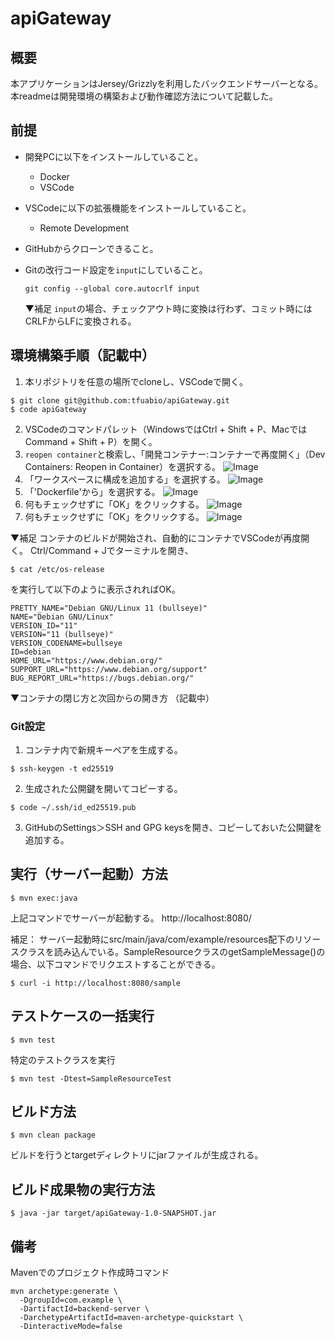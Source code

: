 # apiGateway

## 概要
本アプリケーションはJersey/Grizzlyを利用したバックエンドサーバーとなる。
本readmeは開発環境の構築および動作確認方法について記載した。

## 前提
- 開発PCに以下をインストールしていること。
  - Docker
  - VSCode
- VSCodeに以下の拡張機能をインストールしていること。
  - Remote Development
- GitHubからクローンできること。
- Gitの改行コード設定を`input`にしていること。
  ```
  git config --global core.autocrlf input
  ```

  ▼補足
  `input`の場合、チェックアウト時に変換は行わず、コミット時にはCRLFからLFに変換される。


## 環境構築手順（記載中）
1. 本リポジトリを任意の場所でcloneし、VSCodeで開く。
```
$ git clone git@github.com:tfuabio/apiGateway.git
$ code apiGateway
```
2. VSCodeのコマンドパレット（WindowsではCtrl + Shift + P、MacではCommand + Shift + P）を開く。
3. `reopen container`と検索し、「開発コンテナー:コンテナーで再度開く」（Dev Containers: Reopen in Container）を選択する。
![Image](https://github.com/user-attachments/assets/a24ee3b8-6855-47e4-93a9-dd4663d5f927)
4. 「ワークスペースに構成を追加する」を選択する。
![Image](https://github.com/user-attachments/assets/ad8e261a-d715-4246-bfcc-9d38422a7108)
5. 「'Dockerfile'から」を選択する。
![Image](https://github.com/user-attachments/assets/f75634d0-d36b-445e-8081-6b42091872c9)
6. 何もチェックせずに「OK」をクリックする。
![Image](https://github.com/user-attachments/assets/4871988e-1409-4164-97e3-a6e365c42601)
7. 何もチェックせずに「OK」をクリックする。
![Image](https://github.com/user-attachments/assets/79925cbc-ccb1-4201-90e4-30f9d7e982bd)

▼補足
コンテナのビルドが開始され、自動的にコンテナでVSCodeが再度開く。
Ctrl/Command + Jでターミナルを開き、
```
$ cat /etc/os-release
```
を実行して以下のように表示されればOK。
```
PRETTY_NAME="Debian GNU/Linux 11 (bullseye)"
NAME="Debian GNU/Linux"
VERSION_ID="11"
VERSION="11 (bullseye)"
VERSION_CODENAME=bullseye
ID=debian
HOME_URL="https://www.debian.org/"
SUPPORT_URL="https://www.debian.org/support"
BUG_REPORT_URL="https://bugs.debian.org/"
```

▼コンテナの閉じ方と次回からの開き方
（記載中）

### Git設定
1. コンテナ内で新規キーペアを生成する。
```
$ ssh-keygen -t ed25519
```

2. 生成された公開鍵を開いてコピーする。
```
$ code ~/.ssh/id_ed25519.pub
```

3. GitHubのSettings＞SSH and GPG keysを開き、コピーしておいた公開鍵を追加する。

## 実行（サーバー起動）方法
```
$ mvn exec:java
```
上記コマンドでサーバーが起動する。
http://localhost:8080/

補足：
サーバー起動時にsrc/main/java/com/example/resources配下のリソースクラスを読み込んでいる。SampleResourceクラスのgetSampleMessage()の場合、以下コマンドでリクエストすることができる。
```
$ curl -i http://localhost:8080/sample
```

## テストケースの一括実行
```
$ mvn test
```

特定のテストクラスを実行
```
$ mvn test -Dtest=SampleResourceTest
```

## ビルド方法
```
$ mvn clean package
```
ビルドを行うとtargetディレクトリにjarファイルが生成される。

## ビルド成果物の実行方法
```
$ java -jar target/apiGateway-1.0-SNAPSHOT.jar
```

## 備考
Mavenでのプロジェクト作成時コマンド

```
mvn archetype:generate \
  -DgroupId=com.example \
  -DartifactId=backend-server \
  -DarchetypeArtifactId=maven-archetype-quickstart \
  -DinteractiveMode=false
```